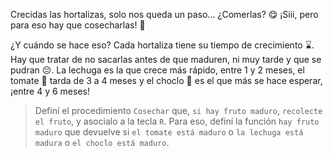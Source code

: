 <gs-attire attire-url="https://raw.githubusercontent.com/MumukiProject/mumuki-guia-gobstones-eventos-kids/master/assets/attires/config_1553019422996.json"></gs-attire>

<gs-toolbox toolbox-url="https://raw.githubusercontent.com/MumukiProject/mumuki-guia-gobstones-eventos-kids/master/assets/toolbox_1554479911696.xml"></gs-toolbox>

<gs-keyboard-config keyboard-url="https://raw.githubusercontent.com/MumukiProject/mumuki-guia-gobstones-eventos-kids/master/assets/keyboard.json"></gs-keyboard-config>

Crecidas las hortalizas, solo nos queda un paso… ¿Comerlas? :yum: ¡Siii, pero para eso hay que cosecharlas! :tractor:

¿Y cuándo se hace eso? Cada hortaliza tiene su tiempo de crecimiento :hourglass:. Hay que tratar de no sacarlas antes de que maduren, ni muy tarde y que se pudran :pensive:. La lechuga es la que crece más rápido, entre 1 y 2 meses, el tomate :tomato: tarda de 3 a 4 meses y el choclo :corn: es el que más se hace esperar, ¡entre 4 y 6 meses!

> Definí el procedimiento `Cosechar` que, `si hay fruto maduro`, `recolecte el fruto`, y asocialo a la tecla `R`. Para eso, definí la función `hay fruto maduro` que devuelve si `el tomate está maduro` o `la lechuga está madura` o `el choclo está maduro`.